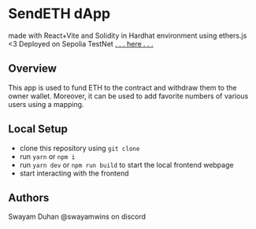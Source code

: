 # SendETH dApp
made with React+Vite and Solidity in Hardhat environment using ethers.js <3
Deployed on Sepolia TestNet [. . . here . . .](https://dapp-ethers-swayam.netlify.app/)

## Overview
This app is used to fund ETH to the contract and withdraw them to the owner wallet. Moreover, it can be used to add favorite numbers of various users using a mapping.

## Local Setup
- clone this repository using `git clone`
- run `yarn` or `npm i`
- run `yarn dev` or `npm run build` to start the local frontend webpage
- start interacting with the frontend

## Authors
Swayam Duhan
@swayamwins on discord
